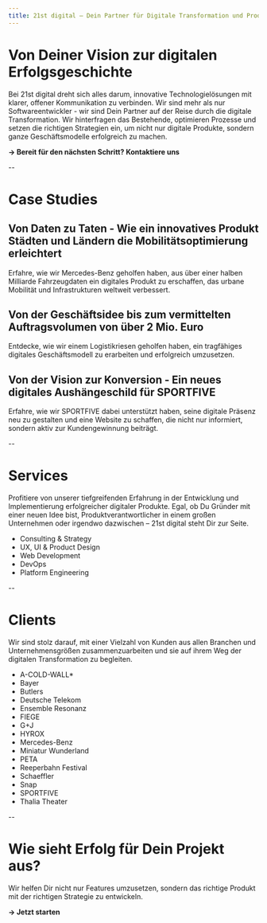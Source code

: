 ```yaml
---
title: 21st digital – Dein Partner für Digitale Transformation und Produktentwicklung
---
```


# Von Deiner Vision zur digitalen Erfolgsgeschichte

Bei 21st digital dreht sich alles darum, innovative Technologielösungen mit klarer, offener Kommunikation zu verbinden. Wir sind mehr als nur Softwareentwickler - wir sind Dein Partner auf der Reise durch die digitale Transformation. Wir hinterfragen das Bestehende, optimieren Prozesse und setzen die richtigen Strategien ein, um nicht nur digitale Produkte, sondern ganze Geschäftsmodelle erfolgreich zu machen.

**→ Bereit für den nächsten Schritt? Kontaktiere uns**

--

# Case Studies

## Von Daten zu Taten - Wie ein innovatives Produkt Städten und Ländern die Mobilitätsoptimierung erleichtert

Erfahre, wie wir Mercedes-Benz geholfen haben, aus über einer halben Milliarde Fahrzeugdaten ein digitales Produkt zu erschaffen, das urbane Mobilität und Infrastrukturen weltweit verbessert.

## Von der Geschäftsidee bis zum vermittelten Auftragsvolumen von über 2 Mio. Euro

Entdecke, wie wir einem Logistikriesen geholfen haben, ein tragfähiges digitales Geschäftsmodell zu erarbeiten und erfolgreich umzusetzen.

## Von der Vision zur Konversion - Ein neues digitales Aushängeschild für SPORTFIVE

Erfahre, wie wir SPORTFIVE dabei unterstützt haben, seine digitale Präsenz neu zu gestalten und eine Website zu schaffen, die nicht nur informiert, sondern aktiv zur Kundengewinnung beiträgt.

--

# Services

Profitiere von unserer tiefgreifenden Erfahrung in der Entwicklung und Implementierung erfolgreicher digitaler Produkte. Egal, ob Du Gründer mit einer neuen Idee bist, Produktverantwortlicher in einem großen Unternehmen oder irgendwo dazwischen – 21st digital steht Dir zur Seite.

- Consulting & Strategy
- UX, UI & Product Design
- Web Development
- DevOps
- Platform Engineering

--

# Clients

Wir sind stolz darauf, mit einer Vielzahl von Kunden aus allen Branchen und Unternehmensgrößen zusammenzuarbeiten und sie auf ihrem Weg der digitalen Transformation zu begleiten.

- A-COLD-WALL\*
- Bayer
- Butlers
- Deutsche Telekom
- Ensemble Resonanz
- FIEGE
- G+J
- HYROX
- Mercedes-Benz
- Miniatur Wunderland
- PETA
- Reeperbahn Festival
- Schaeffler
- Snap
- SPORTFIVE
- Thalia Theater

--

# Wie sieht Erfolg für Dein Projekt aus?

Wir helfen Dir nicht nur Features umzusetzen, sondern das richtige Produkt mit der richtigen Strategie zu entwickeln.

**→ Jetzt starten**
